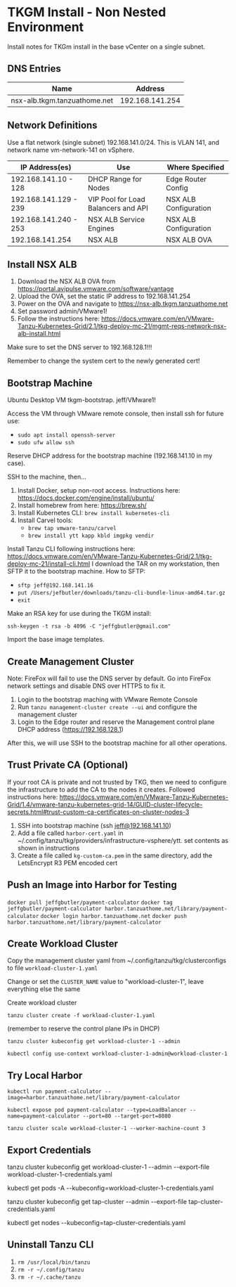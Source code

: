 # TKGM Install - Non Nested Environment

Install notes for TKGm install in the base vCenter on a single subnet.

## DNS Entries

| Name                         | Address         |
|------------------------------|-----------------|
| nsx-alb.tkgm.tanzuathome.net | 192.168.141.254 |

## Network Definitions

Use a flat network (single subnet) 192.168.141.0/24. This is VLAN 141, and network name
vm-network-141 on vSphere.

| IP Address(es)        | Use                                 | Where Specified       |
|-----------------------|-------------------------------------|-----------------------|
| 192.168.141.10 - 128  | DHCP Range for Nodes                | Edge Router Config    |
| 192.168.141.129 - 239 | VIP Pool for Load Balancers and API | NSX ALB Configuration |
| 192.168.141.240 - 253 | NSX ALB Service Engines             | NSX ALB Configuration |
| 192.168.141.254       | NSX ALB                             | NSX ALB OVA           |

## Install NSX ALB

1. Download the NSX ALB OVA from https://portal.avipulse.vmware.com/software/vantage
1. Upload the OVA, set the static IP address to 192.168.141.254
1. Power on the OVA and navigate to https://nsx-alb.tkgm.tanzuathome.net
1. Set password admin/VMware1!
1. Follow the instructions here: https://docs.vmware.com/en/VMware-Tanzu-Kubernetes-Grid/2.1/tkg-deploy-mc-21/mgmt-reqs-network-nsx-alb-install.html

Make sure to set the DNS server to 192.168.128.1!!!

Remember to change the system cert to the newly generated cert!

## Bootstrap Machine

Ubuntu Desktop VM tkgm-bootstrap. jeff/VMware1!

Access the VM through VMware remote console, then install ssh for future use:

   - `sudo apt install openssh-server`
   - `sudo ufw allow ssh`

Reserve DHCP address for the bootstrap machine (192.168.141.10 in my case).


SSH to the machine, then...

1. Install Docker, setup non-root access. Instructions here: https://docs.docker.com/engine/install/ubuntu/
2. Install homebrew from here: https://brew.sh/
3. Install Kubernetes CLI: `brew install kubernetes-cli`
4. Install Carvel tools:
   - `brew tap vmware-tanzu/carvel`
   - `brew install ytt kapp kbld imgpkg vendir`

Install Tanzu CLI following instructions here: https://docs.vmware.com/en/VMware-Tanzu-Kubernetes-Grid/2.1/tkg-deploy-mc-21/install-cli.html
I download the TAR on my workstation, then SFTP it to the bootstrap machine. How to SFTP:

- `sftp jeff@192.168.141.16`
- `put /Users/jefbutler/downloads/tanzu-cli-bundle-linux-amd64.tar.gz`
- `exit`

Make an RSA key for use during the TKGM install:

```shell
ssh-keygen -t rsa -b 4096 -C "jeffgbutler@gmail.com"
```

Import the base image templates.

## Create Management Cluster

Note: FireFox will fail to use the DNS server by default. Go into FireFox network settings and disable DNS over HTTPS
to fix it.

1. Login to the bootstrap maching with VMware Remote Console
1. Run `tanzu management-cluster create --ui` and configure the management cluster
1. Login to the Edge router and reserve the Management control plane DHCP address (https://192.168.128.1)

After this, we will use SSH to the bootstrap machine for all other operations.

## Trust Private CA (Optional)
If your root CA is private and not trusted by TKG, then we need to configure the infrastructure to 
add the CA to the nodes it creates.  Followed instructions here: https://docs.vmware.com/en/VMware-Tanzu-Kubernetes-Grid/1.4/vmware-tanzu-kubernetes-grid-14/GUID-cluster-lifecycle-secrets.html#trust-custom-ca-certificates-on-cluster-nodes-3

1. SSH into bootstrap machine (ssh jeff@192.168.141.10)
1. Add a file called `harbor-cert.yaml` in ~/.config/tanzu/tkg/providers/infrastructure-vsphere/ytt. set contents as shown in instructions
1. Create a file called `kg-custom-ca.pem` in the same directory, add the LetsEncrypt R3 PEM encoded cert

## Push an Image into Harbor for Testing

`docker pull jeffgbutler/payment-calculator`
`docker tag jeffgbutler/payment-calculator harbor.tanzuathome.net/library/payment-calculator`
`docker login harbor.tanzuathome.net`
`docker push harbor.tanzuathome.net/library/payment-calculator`

## Create Workload Cluster

Copy the management cluster yaml from ~/.config/tanzu/tkg/clusterconfigs to file `workload-cluster-1.yaml`

Change or set the `CLUSTER_NAME` value to "workload-cluster-1", leave everything else the same

Create workload cluster

`tanzu cluster create -f workload-cluster-1.yaml`

(remember to reserve the control plane IPs in DHCP)

`tanzu cluster kubeconfig get workload-cluster-1 --admin`

`kubectl config use-context workload-cluster-1-admin@workload-cluster-1`

## Try Local Harbor

`kubectl run payment-calculator --image=harbor.tanzuathome.net/library/payment-calculator`

`kubectl expose pod payment-calculator --type=LoadBalancer --name=payment-calculator --port=80 --target-port=8080`

`tanzu cluster scale workload-cluster-1 --worker-machine-count 3`

## Export Credentials

tanzu cluster kubeconfig get workload-cluster-1 --admin --export-file workload-cluster-1-credentials.yaml

kubectl get pods -A --kubeconfig=workload-cluster-1-credentials.yaml

tanzu cluster kubeconfig get tap-cluster --admin --export-file tap-cluster-credentials.yaml

kubectl get nodes --kubeconfig=tap-cluster-credentials.yaml

## Uninstall Tanzu CLI

1. `rm /usr/local/bin/tanzu`
1. `rm -r ~/.config/tanzu`
1. `rm -r ~/.cache/tanzu`

